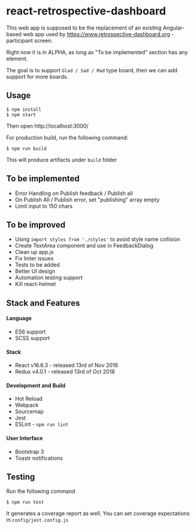 # react-retrospective-dashboard

This web app is supposed to be the replacement of an existing Angular-based web app 
used by https://www.retrospective-dashboard.org - participant screen.

Right now it is in ALPHA, as long as "To be implemented" section has any element.

The goal is to support `Glad / Sad / Mad` type board, then we can add support for more boards.

## Usage
```
$ npm install
$ npm start
```

Then open http://localhost:3000/

For production build, run the following command:

```
$ npm run build
```

This will produce artifacts under ``build`` folder

## To be implemented
- Error Handling on Publish feedback / Publish all
- On Publish All / Publish error, set "publishing" array empty
- Limit input to 150 chars

## To be improved

- Using `import styles from './styles'` to avoid style name collision
- Create TextArea component and use in FeedbackDialog
- Clean up app.js
- Fix linter issues
- Tests to be added
- Better UI design
- Automation testing support
- Kill react-helmet

## Stack and Features

#### Language
- ES6 support
- SCSS support

#### Stack
- React v16.6.3 - released 13rd of Nov 2018
- Redux v4.0.1 - released 13rd of Oct 2018

#### Development and Build
- Hot Reload
- Webpack
- Sourcemap
- Jest
- ESLint - ``npm run lint``

#### User Interface
- Bootstrap 3
- Toastr notifications

## Testing

Run the following command

```
$ npm run test
``` 

It generates a coverage report as well. You can set coverage expectations in ``config/jest.config.js``
